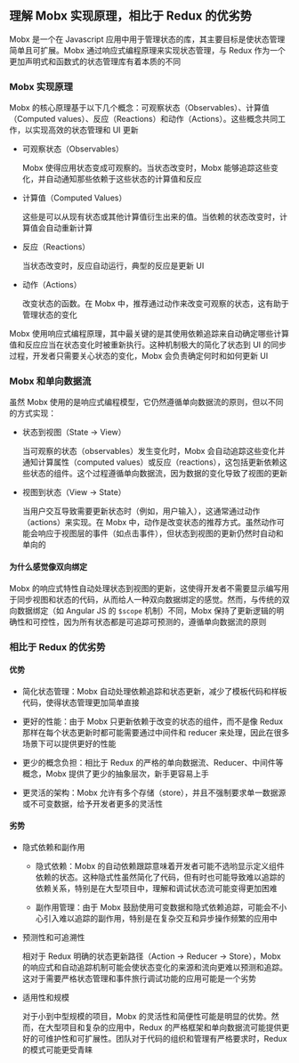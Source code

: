 ## 理解 Mobx 实现原理，相比于 Redux 的优劣势

Mobx 是一个在 Javascript 应用中用于管理状态的库，其主要目标是使状态管理简单且可扩展。Mobx 通过响应式编程原理来实现状态管理，与 Redux 作为一个更加声明式和函数式的状态管理库有着本质的不同

### Mobx 实现原理

Mobx 的核心原理基于以下几个概念：可观察状态（Observables）、计算值（Computed values）、反应（Reactions）和动作（Actions）。这些概念共同工作，以实现高效的状态管理和 UI 更新

- 可观察状态（Observables）

  Mobx 使得应用状态变成可观察的。当状态改变时，Mobx 能够追踪这些变化，并自动通知那些依赖于这些状态的计算值和反应

- 计算值（Computed Values）

  这些是可以从现有状态或其他计算值衍生出来的值。当依赖的状态改变时，计算值会自动重新计算

- 反应（Reactions）

  当状态改变时，反应自动运行，典型的反应是更新 UI

- 动作（Actions）

  改变状态的函数。在 Mobx 中，推荐通过动作来改变可观察的状态，这有助于管理状态的变化

Mobx 使用响应式编程原理，其中最关键的是其使用依赖追踪来自动确定哪些计算值和反应应当在状态变化时被重新执行。这种机制极大的简化了状态到 UI 的同步过程，开发者只需要关心状态的变化，Mobx 会负责确定何时和如何更新 UI

### Mobx 和单向数据流

虽然 Mobx 使用的是响应式编程模型，它仍然遵循单向数据流的原则，但以不同的方式实现：

- 状态到视图（State -> View）

  当可观察的状态（observables）发生变化时，Mobx 会自动追踪这些变化并通知计算属性（computed values）或反应（reactions），这包括更新依赖这些状态的组件。这个过程遵循单向数据流，因为数据的变化导致了视图的更新

- 视图到状态（View -> State）

  当用户交互导致需要更新状态时（例如，用户输入），这通常通过动作（actions）来实现。在 Mobx 中，动作是改变状态的推荐方式。虽然动作可能会响应于视图层的事件（如点击事件），但状态到视图的更新仍然时自动和单向的

#### 为什么感觉像双向绑定

Mobx 的响应式特性自动处理状态到视图的更新，这使得开发者不需要显示编写用于同步视图和状态的代码，从而给人一种双向数据绑定的感觉。然而，与传统的双向数据绑定（如 Angular JS 的 `$scope` 机制）不同，Mobx 保持了更新逻辑的明确性和可控性，因为所有状态都是可追踪可预测的，遵循单向数据流的原则

### 相比于 Redux 的优劣势

#### 优势

- 简化状态管理：Mobx 自动处理依赖追踪和状态更新，减少了模板代码和样板代码，使得状态管理更加简单直接

- 更好的性能：由于 Mobx 只更新依赖于改变的状态的组件，而不是像 Redux 那样在每个状态更新时都可能需要通过中间件和 reducer 来处理，因此在很多场景下可以提供更好的性能

- 更少的概念负担：相比于 Redux 的严格的单向数据流、Reducer、中间件等概念，Mobx 提供了更少的抽象层次，新手更容易上手

- 更灵活的架构：Mobx 允许有多个存储（store），并且不强制要求单一数据源或不可变数据，给予开发者更多的灵活性

#### 劣势

- 隐式依赖和副作用

  - 隐式依赖：Mobx 的自动依赖跟踪意味着开发者可能不选哟显示定义组件依赖的状态。这种隐式性虽然简化了代码，但有时也可能导致难以追踪的依赖关系，特别是在大型项目中，理解和调试状态流可能变得更加困难

  - 副作用管理：由于 Mobx 鼓励使用可变数据和隐式依赖追踪，可能会不小心引入难以追踪的副作用，特别是在复杂交互和异步操作频繁的应用中

- 预测性和可追溯性

  相对于 Redux 明确的状态更新路径（Action -> Reducer -> Store），Mobx 的响应式和自动追踪机制可能会使状态变化的来源和流向更难以预测和追踪。这对于需要严格状态管理和事件旅行调试功能的应用可能是一个劣势

- 适用性和规模

  对于小到中型规模的项目，Mobx 的灵活性和简便性可能是明显的优势。然而，在大型项目和复杂的应用中，Redux 的严格框架和单向数据流可能提供更好的可维护性和可扩展性。团队对于代码的组织和管理有严格要求时，Redux 的模式可能更受青睐
